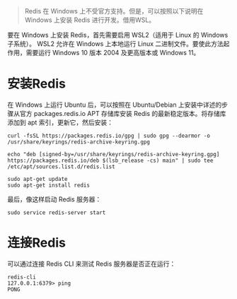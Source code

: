 > Redis 在 Windows 上不受官方支持。但是，可以按照以下说明在 Windows 上安装 Redis 进行开发。借用WSL。

要在 Windows 上安装 Redis，首先需要启用 WSL2（适用于 Linux 的 Windows 子系统）。 WSL2 允许在 Windows 上本地运行 Linux 二进制文件。要使此方法起作用，需要运行 Windows 10 版本 2004 及更高版本或 Windows 11。
# 安装Redis
在 Windows 上运行 Ubuntu 后，可以按照在 Ubuntu/Debian 上安装中详述的步骤从官方 packages.redis.io APT 存储库安装 Redis 的最新稳定版本。将存储库添加到 apt 索引，更新它，然后安装：
```shell
curl -fsSL https://packages.redis.io/gpg | sudo gpg --dearmor -o /usr/share/keyrings/redis-archive-keyring.gpg

echo "deb [signed-by=/usr/share/keyrings/redis-archive-keyring.gpg] https://packages.redis.io/deb $(lsb_release -cs) main" | sudo tee /etc/apt/sources.list.d/redis.list

sudo apt-get update
sudo apt-get install redis
```
最后，像这样启动 Redis 服务器：
```
sudo service redis-server start
```
# 连接Redis
可以通过连接 Redis CLI 来测试 Redis 服务器是否正在运行：
```
redis-cli 
127.0.0.1:6379> ping
PONG
```